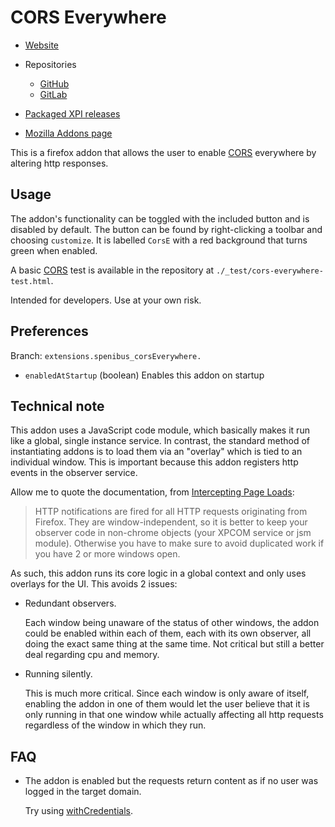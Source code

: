 CORS Everywhere
===============

- [Website][1]

- Repositories
  - [GitHub][2]
  - [GitLab][3]

- [Packaged XPI releases][4]

- [Mozilla Addons page][5]


This is a firefox addon that allows the user to enable [CORS][6] everywhere by altering http responses.


Usage
-----

The addon's functionality can be toggled with the included button and is disabled by default.
The button can be found by right-clicking a toolbar and choosing `customize`.
It is labelled `CorsE` with a red background that turns green when enabled.

A basic [CORS][6] test is available in the repository at `./_test/cors-everywhere-test.html`.

Intended for developers. Use at your own risk.


Preferences
-----------

Branch: `extensions.spenibus_corsEverywhere.`

- `enabledAtStartup` (boolean) Enables this addon on startup


Technical note
--------------

This addon uses a JavaScript code module, which basically makes it run like a global, single instance service. In contrast, the standard method of instantiating addons is to load them via an "overlay" which is tied to an individual window. This is important because this addon registers http events in the observer service.

Allow me to quote the documentation, from [Intercepting Page Loads][7]:

>HTTP notifications are fired for all HTTP requests originating from Firefox.
>They are window-independent, so it is better to keep your observer code in non-chrome objects (your XPCOM service or jsm module). Otherwise you have to make sure to avoid duplicated work if you have 2 or more windows open.


As such, this addon runs its core logic in a global context and only uses
overlays for the UI. This avoids 2 issues:
 - Redundant observers.

   Each window being unaware of the status of other windows, the addon could be
   enabled within each of them, each with its own observer, all doing the exact
   same thing at the same time. Not critical but still a better deal regarding
   cpu and memory.

 - Running silently.

   This is much more critical. Since each window is only aware of itself,
   enabling the addon in one of them would let the user believe that it is only
   running in that one window while actually affecting all http requests
   regardless of the window in which they run.


FAQ
---

 - The addon is enabled but the requests return content as if no user was logged in the target domain.

   Try using [withCredentials][8].




[1]: http://spenibus.net
[2]: https://github.com/spenibus/cors-everywhere-firefox-addon
[3]: https://gitlab.com/spenibus/cors-everywhere-firefox-addon
[4]: http://spenibus.net/files/gitbin/cors-everywhere-firefox-addon/
[5]: https://addons.mozilla.org/en-US/firefox/addon/cors-everywhere/
[6]: https://developer.mozilla.org/en-US/docs/Web/HTTP/Access_control_CORS
[7]: https://developer.mozilla.org/en-US/Add-ons/Overlay_Extensions/XUL_School/Intercepting_Page_Loads
[8]: https://developer.mozilla.org/en-US/docs/Web/API/XMLHttpRequest/withCredentials